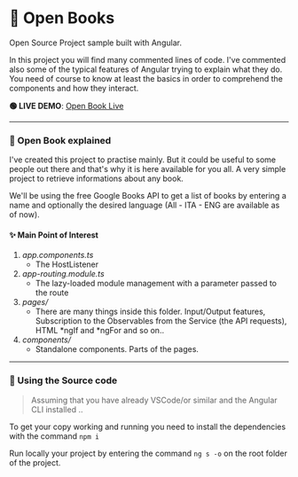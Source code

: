 # 💫 Open Books

Open Source Project sample built with Angular.

In this project you will find many commented lines of code. I've commented also some of the typical features of Angular trying to explain what they do. You need of course to know at least the basics in order to comprehend the components and how they interact.

**🟢 LIVE DEMO**: [Open Book Live](https://openbook-5b313.web.app/)

<hr>

### 📜 Open Book explained

I've created this project to practise mainly. But it could be useful to some people out there and that's why it is here available for you all.
A very simple project to retrieve informations about any book.

We'll be using the free Google Books API to get a list of books by entering a name and optionally the desired language (All - ITA - ENG are available as of now).

#### ✨ Main Point of Interest

1. _app.components.ts_
   - The HostListener
2. _app-routing.module.ts_
   - The lazy-loaded module management with a parameter passed to the route
3. _pages/_
   - There are many things inside this folder. Input/Output features, Subscription to the Observables from the Service (the API requests), HTML *ngIf and *ngFor and so on..
4. _components/_
   - Standalone components. Parts of the pages.

<hr>

### 👑 Using the Source code

> Assuming that you have already VSCode/or similar and the Angular CLI installed ..

To get your copy working and running you need to install the dependencies with the command <code>npm i</code>

Run locally your project by entering the command <code>ng s -o</code> on the root folder of the project.
